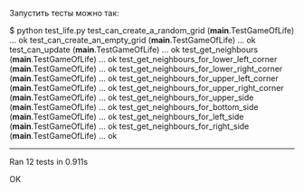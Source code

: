 

Запустить тесты можно так:

$ python test_life.py
test_can_create_a_random_grid (__main__.TestGameOfLife) ... ok
test_can_create_an_empty_grid (__main__.TestGameOfLife) ... ok
test_can_update (__main__.TestGameOfLife) ... ok
test_get_neighbours (__main__.TestGameOfLife) ... ok
test_get_neighbours_for_lower_left_corner (__main__.TestGameOfLife) ... ok
test_get_neighbours_for_lower_right_corner (__main__.TestGameOfLife) ... ok
test_get_neighbours_for_upper_left_corner (__main__.TestGameOfLife) ... ok
test_get_neighbours_for_upper_right_corner (__main__.TestGameOfLife) ... ok
test_get_neighbours_for_upper_side (__main__.TestGameOfLife) ... ok
test_get_neighbours_for_bottom_side (__main__.TestGameOfLife) ... ok
test_get_neighbours_for_left_side (__main__.TestGameOfLife) ... ok
test_get_neighbours_for_right_side (__main__.TestGameOfLife) ... ok

----------------------------------------------------------------------
Ran 12 tests in 0.911s

OK

